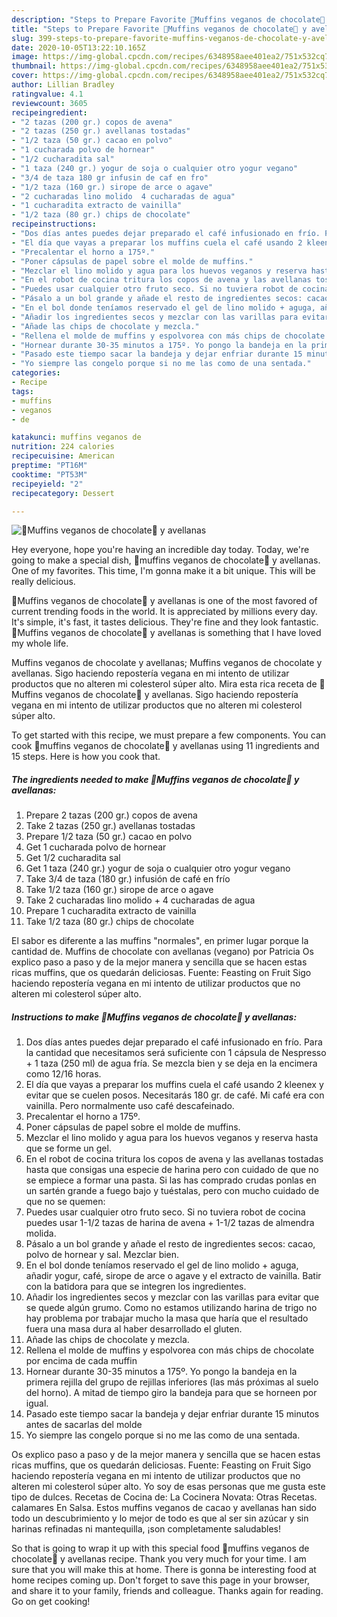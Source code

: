 ```yaml
---
description: "Steps to Prepare Favorite 🧁Muffins veganos de chocolate🍫 y avellanas"
title: "Steps to Prepare Favorite 🧁Muffins veganos de chocolate🍫 y avellanas"
slug: 399-steps-to-prepare-favorite-muffins-veganos-de-chocolate-y-avellanas
date: 2020-10-05T13:22:10.165Z
image: https://img-global.cpcdn.com/recipes/6348958aee401ea2/751x532cq70/🧁muffins-veganos-de-chocolate🍫-y-avellanas-foto-principal.jpg
thumbnail: https://img-global.cpcdn.com/recipes/6348958aee401ea2/751x532cq70/🧁muffins-veganos-de-chocolate🍫-y-avellanas-foto-principal.jpg
cover: https://img-global.cpcdn.com/recipes/6348958aee401ea2/751x532cq70/🧁muffins-veganos-de-chocolate🍫-y-avellanas-foto-principal.jpg
author: Lillian Bradley
ratingvalue: 4.1
reviewcount: 3605
recipeingredient:
- "2 tazas (200 gr.) copos de avena"
- "2 tazas (250 gr.) avellanas tostadas"
- "1/2 taza (50 gr.) cacao en polvo"
- "1 cucharada polvo de hornear"
- "1/2 cucharadita sal"
- "1 taza (240 gr.) yogur de soja o cualquier otro yogur vegano"
- "3/4 de taza 180 gr infusin de caf en fro"
- "1/2 taza (160 gr.) sirope de arce o agave"
- "2 cucharadas lino molido  4 cucharadas de agua"
- "1 cucharadita extracto de vainilla"
- "1/2 taza (80 gr.) chips de chocolate"
recipeinstructions:
- "Dos días antes puedes dejar preparado el café infusionado en frío. Para la cantidad que necesitamos será suficiente con 1 cápsula de Nespresso + 1 taza (250 ml) de agua fría. Se mezcla bien y se deja en la encimera como 12/16 horas."
- "El día que vayas a preparar los muffins cuela el café usando 2 kleenex y evitar que se cuelen posos. Necesitarás 180 gr. de café. Mi café era con vainilla. Pero normalmente uso café descafeinado."
- "Precalentar el horno a 175º."
- "Poner cápsulas de papel sobre el molde de muffins."
- "Mezclar el lino molido y agua para los huevos veganos y reserva hasta que se forme un gel."
- "En el robot de cocina tritura los copos de avena y las avellanas tostadas hasta que consigas una especie de harina pero con cuidado de que no se empiece a formar una pasta. Si las has comprado crudas ponlas en un sartén grande a fuego bajo y tuéstalas, pero con mucho cuidado de que no se quemen:"
- "Puedes usar cualquier otro fruto seco. Si no tuviera robot de cocina puedes usar 1-1/2 tazas de harina de avena + 1-1/2 tazas de almendra molida."
- "Pásalo a un bol grande y añade el resto de ingredientes secos: cacao, polvo de hornear y sal. Mezclar bien."
- "En el bol donde teníamos reservado el gel de lino molido + aguga, añadir yogur, café, sirope de arce o agave y el extracto de vainilla. Batir con la batidora para que se integren los ingredientes."
- "Añadir los ingredientes secos y mezclar con las varillas para evitar que se quede algún grumo. Como no estamos utilizando harina de trigo no hay problema por trabajar mucho la masa que haría que el resultado fuera una masa dura al haber desarrollado el gluten."
- "Añade las chips de chocolate y mezcla."
- "Rellena el molde de muffins y espolvorea con más chips de chocolate por encima de cada muffin"
- "Hornear durante 30-35 minutos a 175º. Yo pongo la bandeja en la primera rejilla del grupo de rejillas inferiores (las más próximas al suelo del horno). A mitad de tiempo giro la bandeja para que se horneen por igual."
- "Pasado este tiempo sacar la bandeja y dejar enfriar durante 15 minutos antes de sacarlas del molde"
- "Yo siempre las congelo porque si no me las como de una sentada."
categories:
- Recipe
tags:
- muffins
- veganos
- de

katakunci: muffins veganos de 
nutrition: 224 calories
recipecuisine: American
preptime: "PT16M"
cooktime: "PT53M"
recipeyield: "2"
recipecategory: Dessert

---
```



![🧁Muffins veganos de chocolate🍫 y avellanas](https://img-global.cpcdn.com/recipes/6348958aee401ea2/751x532cq70/🧁muffins-veganos-de-chocolate🍫-y-avellanas-foto-principal.jpg)

Hey everyone, hope you're having an incredible day today. Today, we're going to make a special dish, 🧁muffins veganos de chocolate🍫 y avellanas. One of my favorites. This time, I'm gonna make it a bit unique. This will be really delicious.

🧁Muffins veganos de chocolate🍫 y avellanas is one of the most favored of current trending foods in the world. It is appreciated by millions every day. It's simple, it's fast, it tastes delicious. They're fine and they look fantastic. 🧁Muffins veganos de chocolate🍫 y avellanas is something that I have loved my whole life.

Muffins veganos de chocolate y avellanas; Muffins veganos de chocolate y avellanas. Sigo haciendo repostería vegana en mi intento de utilizar productos que no alteren mi colesterol súper alto. Mira esta rica receta de 🧁Muffins veganos de chocolate🍫 y avellanas. Sigo haciendo repostería vegana en mi intento de utilizar productos que no alteren mi colesterol súper alto.


To get started with this recipe, we must prepare a few components. You can cook 🧁muffins veganos de chocolate🍫 y avellanas using 11 ingredients and 15 steps. Here is how you cook that.

<!--inarticleads1-->

##### The ingredients needed to make 🧁Muffins veganos de chocolate🍫 y avellanas:

1. Prepare 2 tazas (200 gr.) copos de avena
1. Take 2 tazas (250 gr.) avellanas tostadas
1. Prepare 1/2 taza (50 gr.) cacao en polvo
1. Get 1 cucharada polvo de hornear
1. Get 1/2 cucharadita sal
1. Get 1 taza (240 gr.) yogur de soja o cualquier otro yogur vegano
1. Take 3/4 de taza (180 gr.) infusión de café en frío
1. Take 1/2 taza (160 gr.) sirope de arce o agave
1. Take 2 cucharadas lino molido + 4 cucharadas de agua
1. Prepare 1 cucharadita extracto de vainilla
1. Take 1/2 taza (80 gr.) chips de chocolate


El sabor es diferente a las muffins &#34;normales&#34;, en primer lugar porque la cantidad de. Muffins de chocolate con avellanas (vegano) por Patricia Os explico paso a paso y de la mejor manera y sencilla que se hacen estas ricas muffins, que os quedarán deliciosas. Fuente: Feasting on Fruit Sigo haciendo repostería vegana en mi intento de utilizar productos que no alteren mi colesterol súper alto. 

<!--inarticleads2-->

##### Instructions to make 🧁Muffins veganos de chocolate🍫 y avellanas:

1. Dos días antes puedes dejar preparado el café infusionado en frío. Para la cantidad que necesitamos será suficiente con 1 cápsula de Nespresso + 1 taza (250 ml) de agua fría. Se mezcla bien y se deja en la encimera como 12/16 horas.
1. El día que vayas a preparar los muffins cuela el café usando 2 kleenex y evitar que se cuelen posos. Necesitarás 180 gr. de café. Mi café era con vainilla. Pero normalmente uso café descafeinado.
1. Precalentar el horno a 175º.
1. Poner cápsulas de papel sobre el molde de muffins.
1. Mezclar el lino molido y agua para los huevos veganos y reserva hasta que se forme un gel.
1. En el robot de cocina tritura los copos de avena y las avellanas tostadas hasta que consigas una especie de harina pero con cuidado de que no se empiece a formar una pasta. Si las has comprado crudas ponlas en un sartén grande a fuego bajo y tuéstalas, pero con mucho cuidado de que no se quemen:
1. Puedes usar cualquier otro fruto seco. Si no tuviera robot de cocina puedes usar 1-1/2 tazas de harina de avena + 1-1/2 tazas de almendra molida.
1. Pásalo a un bol grande y añade el resto de ingredientes secos: cacao, polvo de hornear y sal. Mezclar bien.
1. En el bol donde teníamos reservado el gel de lino molido + aguga, añadir yogur, café, sirope de arce o agave y el extracto de vainilla. Batir con la batidora para que se integren los ingredientes.
1. Añadir los ingredientes secos y mezclar con las varillas para evitar que se quede algún grumo. Como no estamos utilizando harina de trigo no hay problema por trabajar mucho la masa que haría que el resultado fuera una masa dura al haber desarrollado el gluten.
1. Añade las chips de chocolate y mezcla.
1. Rellena el molde de muffins y espolvorea con más chips de chocolate por encima de cada muffin
1. Hornear durante 30-35 minutos a 175º. Yo pongo la bandeja en la primera rejilla del grupo de rejillas inferiores (las más próximas al suelo del horno). A mitad de tiempo giro la bandeja para que se horneen por igual.
1. Pasado este tiempo sacar la bandeja y dejar enfriar durante 15 minutos antes de sacarlas del molde
1. Yo siempre las congelo porque si no me las como de una sentada.


Os explico paso a paso y de la mejor manera y sencilla que se hacen estas ricas muffins, que os quedarán deliciosas. Fuente: Feasting on Fruit Sigo haciendo repostería vegana en mi intento de utilizar productos que no alteren mi colesterol súper alto. Yo soy de esas personas que me gusta este tipo de dulces. Recetas de Cocina de: La Cocinera Novata: Otras Recetas. calamares En Salsa. Estos muffins veganos de cacao y avellanas han sido todo un descubrimiento y lo mejor de todo es que al ser sin azúcar y sin harinas refinadas ni mantequilla, ¡son completamente saludables! 

So that is going to wrap it up with this special food 🧁muffins veganos de chocolate🍫 y avellanas recipe. Thank you very much for your time. I am sure that you will make this at home. There is gonna be interesting food at home recipes coming up. Don't forget to save this page in your browser, and share it to your family, friends and colleague. Thanks again for reading. Go on get cooking!
